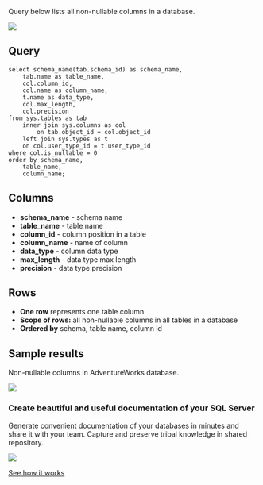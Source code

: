 Query below lists all non-nullable columns in a database.

[![](https://dataedo.com/asset/img/markdown/docs/test-article/3187eed29ce5b9127613e8a72fc11156.png)](https://dataedo.com/blog/confused-when-trying-to-work-with-databases?cta=kb-query-confused)

## Query

```
select schema_name(tab.schema_id) as schema_name,
    tab.name as table_name, 
    col.column_id,
    col.name as column_name,
    t.name as data_type,
    col.max_length,
    col.precision
from sys.tables as tab
    inner join sys.columns as col
        on tab.object_id = col.object_id
    left join sys.types as t
    on col.user_type_id = t.user_type_id
where col.is_nullable = 0
order by schema_name,
    table_name, 
    column_name;
```

## Columns

-   **schema\_name** - schema name
-   **table\_name** - table name
-   **column\_id** - column position in a table
-   **column\_name** - name of column
-   **data\_type** - column data type
-   **max\_length** - data type max length
-   **precision** - data type precision

## Rows

-   **One row** represents one table column
-   **Scope of rows:** all non-nullable columns in all tables in a database
-   **Ordered by** schema, table name, column id

## Sample results

Non-nullable columns in AdventureWorks database.

![](https://dataedo.com/asset/img/kb/query/sql-server/nonnullable_columns.png)

### Create beautiful and useful documentation of your SQL Server

Generate convenient documentation of your databases in minutes and share it with your team. Capture and preserve tribal knowledge in shared repository.

[![](https://dataedo.com/asset/img/markdown/docs/test-article/30c11fa4b210f11740f56e85ca8bf9c6.gif)](https://demo.dataedo.com/)

[See how it works](https://demo.dataedo.com/)